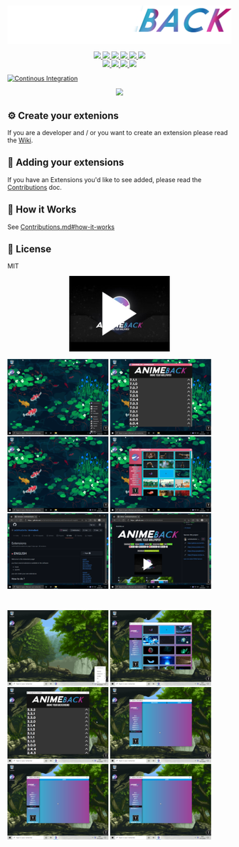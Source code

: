 ![GitHub Logo](https://github.com/LeGitHubDeTai/AnimeBack/blob/main/assets/logo%20white2.png?raw=true)
<p align='center'>
  <a href="https://legithubdetai.github.io/AnimeBack/">
    <img src="https://img.shields.io/github/downloads/LeGitHubDeTai/AnimeBack/total">
    <img src="https://img.shields.io/github/v/release/LeGitHubDeTai/AnimeBack">
    <img src="https://img.shields.io/website?url=http%3A%2F%2Flegithubdetai.github.io%2FAnimeBack">
    <img src="https://img.shields.io/github/release-date/LeGitHubDeTai/AnimeBack">
    <img src="https://img.shields.io/github/license/LeGitHubDeTai/AnimeBack">
  </a>
  <a href="https://discord.gg/zctFdAPUzP">
    <img src="https://img.shields.io/discord/788853994264723456">
  </a>
  <br/>
  <a href="http://www.youtube.com/watch?v=JpFKSTRth4M">
    <img src="https://img.shields.io/youtube/views/JpFKSTRth4M?style=social">
  </a>
  <a href="https://github.com/LeGitHubDeTai/">
    <img src="https://img.shields.io/github/followers/LeGitHubDeTai?style=social">
  </a>
  <a href="https://www.youtube.com/channel/UCZiVWB8_UNH4NLzr7XbaI8A">
    <img src="https://img.shields.io/youtube/channel/subscribers/UCZiVWB8_UNH4NLzr7XbaI8A?style=social">
  </a>
  <a href="https://github.com/LeGitHubDeTai/AnimeBack">
    <img src="https://img.shields.io/github/stars/LeGitHubDeTai/AnimeBack?style=social">
  </a>
</p>

[![Continous Integration](https://circleci.com/gh/LeGitHubDeTai/AnimeBack.svg?style=svg)](https://legithubdetai.github.io/AnimeBack/)

<p align='center'>
  <a href="https://github.com/LeGitHubDeTai/AnimeBack/releases">
    <img src="https://img.shields.io/endpoint?url=https%3A%2F%2Fraw.githubusercontent.com%2FLeGitHubDeTai%2FAnimeBack%2Fmain%2Fcustom.json">
  </a>
</p>


## ⚙️ Create your extenions
If you are a developer and / or you want to create an extension
please read the [Wiki](https://github.com/LeGitHubDeTai/AnimeBack/wiki/Extensions).

## 🚀 Adding your extensions

If you have an Extensions you'd like to see added,
please read the [Contributions](https://github.com/TaiStudio/animeback-submit/blob/master/CONTRIBUTING.md) doc.

## 🔑 How it Works

See [Contributions.md#how-it-works](https://github.com/TaiStudio/animeback-submit/blob/master/CONTRIBUTING.md#how-it-works)

## 📜 License

MIT
<p align='center'>
  <a href="http://www.youtube.com/watch?v=JpFKSTRth4M">
    <img src="https://github.com/LeGitHubDeTai/AnimeBack/blob/main/assets/Trailer%20Animeback.jpg?raw=true" width="45%" ></img>
  </a>
  
  <br/>
  
  <img src="https://raw.githubusercontent.com/LeGitHubDeTai/AnimeBack/main/assets/tray.png" width="45%" ></img>
  <img src="https://raw.githubusercontent.com/LeGitHubDeTai/AnimeBack/main/assets/changelog.png" width="45%" ></img>
  <img src="https://raw.githubusercontent.com/LeGitHubDeTai/AnimeBack/main/assets/desktop.png" width="45%" ></img>
  <img src="https://raw.githubusercontent.com/LeGitHubDeTai/AnimeBack/main/assets/options.png" width="45%" ></img>
  <img src="https://raw.githubusercontent.com/LeGitHubDeTai/AnimeBack/main/assets/wikigit.png" width="45%" ></img>
  <img src="https://raw.githubusercontent.com/LeGitHubDeTai/AnimeBack/main/assets/github.png" width="45%" ></img>
  
  <br/>
  
  <img src="https://github.com/LeGitHubDeTai/AnimeBack/blob/main/assets/tray%20options.png?raw=true" width="45%" ></img>
  <img src="https://github.com/LeGitHubDeTai/AnimeBack/blob/main/assets/options%20window.png?raw=true" width="45%" ></img>
  <img src="https://github.com/LeGitHubDeTai/AnimeBack/blob/main/assets/changelog%20window.png?raw=true" width="45%" ></img>
  <img src="https://github.com/LeGitHubDeTai/AnimeBack/blob/main/assets/add%20extensions.png?raw=true" width="45%" ></img>
  <img src="https://github.com/LeGitHubDeTai/AnimeBack/blob/main/assets/add%20custom.png?raw=true" width="45%" ></img>
  <img src="https://github.com/LeGitHubDeTai/AnimeBack/blob/main/assets/add%20custom.png?raw=true" width="45%" ></img>
 </p>

